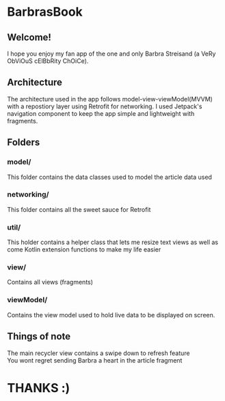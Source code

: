 # BarbrasBook

## Welcome!

I hope you enjoy my fan app of the one and only Barbra Streisand (a VeRy ObViOuS cElBbRity ChOiCe). 

## Architecture
The architecture used in the app follows model-view-viewModel(MVVM) with a repostiory layer using Retrofit for networking. I used Jetpack's
navigation component to keep the app simple and lightweight with fragments. 

## Folders

### model/
This folder contains the data classes used to model the article data used

### networking/
This folder contains all the sweet sauce for Retrofit 

### util/
This holder contains a helper class that lets me resize text views as well as come Kotlin extension functions to make my life easier

### view/
Contains all views (fragments)

### viewModel/
Contains the view model used to hold live data to be displayed on screen. 

## Things of note
The main recycler view contains a swipe down to refresh feature  <br />
You wont regret sending Barbra a heart in the article fragment

# THANKS :)

